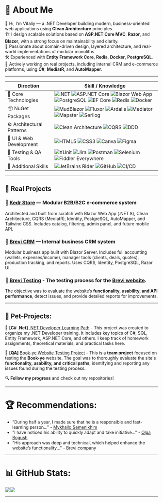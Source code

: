# 💫 About Me
👋 Hi, I'm Vitaliy — a .NET Developer building modern, business-oriented web applications using **Clean Architecture** principles.<br/>
🏗 I design scalable solutions based on **ASP.NET Core MVC**, **Razor**, and **Blazor**, with a strong focus on maintainability and clarity.<br/>
🧩 Passionate about domain-driven design, layered architecture, and real-world implementations of modular monoliths.<br/>
🛠 Experienced with **Entity Framework Core**, **Redis**, **Docker**, **PostgreSQL**.<br/>
📁 Actively working on real projects, including internal CRM and e-commerce platforms, using **C#**, **MediatR**, and **AutoMapper**.<br/>

---
| Direction                            | Skill / Knowledge                    |
| ------------------------------------ | -------------------------------------|
| 🧠 Core Technologies                | ![.NET](https://img.shields.io/badge/.NET-512BD4?style=plastic&logo=dotnet&logoColor=white) ![ASP.NET Core](https://img.shields.io/badge/ASP.NET_Core-512BD4?style=plastic&logo=dotnet&logoColor=white) ![Blazor Web App](https://img.shields.io/badge/Blazor_Web_App-512BD4?style=plastic&logo=dotnet&logoColor=white) ![PostgreSQL](https://img.shields.io/badge/PostgreSQL-336791?style=plastic&logo=postgresql&logoColor=white) ![EF Core](https://img.shields.io/badge/EF_Core-512BD4?style=plastic&logo=dotnet&logoColor=white)  ![Redis](https://img.shields.io/badge/Redis-DD0031?style=plastic&logo=redis&logoColor=white) ![Docker](https://img.shields.io/badge/Docker-2496ED?style=plastic&logo=docker&logoColor=white)      
| 📦 NuGet Packages                  | ![MudBlazor](https://img.shields.io/badge/MudBlazor-512BD4?style=plastic&logo=dotnet&logoColor=white) ![Fluxor](https://img.shields.io/badge/Fluxor-D94F45?style=plastic&logo=automapper&logoColor=white) ![Ardalis](https://img.shields.io/badge/Ardalis-007ACC?style=plastic&logo=azuredevops&logoColor=white)  ![Mediator](https://img.shields.io/badge/Mediator-000000?style=plastic&logo=mediatr&logoColor=white) ![Mapster](https://img.shields.io/badge/Mapster-D94F45?style=plastic&logo=automapper&logoColor=white) ![Serilog](https://img.shields.io/badge/Serilog-15C213?style=plastic&logo=serilog&logoColor=white)             |
| ⚙️ Architectural Patterns                 |  ![Clean Architecture](https://img.shields.io/badge/Clean_Architecture-6E4AFF?style=plastic&logo=archlinux&logoColor=white)  ![CQRS](https://img.shields.io/badge/CQRS-007ACC?style=plastic&logo=microsoft&logoColor=white) ![DDD](https://img.shields.io/badge/DDD-007ACC?style=plastic&logo=microsoft&logoColor=white)              |
| 🎨 UI & Web Development               |    ![HTML5](https://img.shields.io/badge/HTML5-E34F26?style=plastic&logo=html5&logoColor=white) ![CSS3](https://img.shields.io/badge/CSS3-1572B6?style=plastic&logo=css3&logoColor=white) ![Canva](https://img.shields.io/badge/Canva-%2300C4CC.svg?style=plastic&logo=Canva&logoColor=white) ![Figma](https://img.shields.io/badge/Figma-F24E1E?style=plastic&logo=figma&logoColor=white)                   |
| 🧪 Testing & QA Tools                 |  ![XUnit](https://img.shields.io/badge/XUnit-15C213?style=plastic&logo=serilog&logoColor=white) ![Jira](https://img.shields.io/badge/Jira-0052CC?style=plastic&logo=jira&logoColor=white) ![Postman](https://img.shields.io/badge/Postman-FF6C37?style=plastic&logo=postman&logoColor=white) ![Selenium](https://img.shields.io/badge/Selenium-43B02A?style=plastic&logo=selenium&logoColor=white) ![Fiddler Everywhere](https://img.shields.io/badge/Fiddler_Everywhere-007ACC?style=plastic)                  |
| 🧰 Additional Skills                   |  ![JetBrains Rider](https://img.shields.io/badge/JetBrains_Rider-000000?style=plastic&logo=jetbrains&logoColor=white) ![GitHub](https://img.shields.io/badge/GitHub-181717?style=plastic&logo=github&logoColor=white)  ![CI/CD](https://img.shields.io/badge/CI%2FCD-007ACC?style=plastic&logo=azuredevops&logoColor=white)                 |

---

## 🚀 Real Projects

### 🔸 [Kedr Store](https://github.com/users/Weretik/projects/7) — Modular B2B/B2C e-commerce system
Architected and built from scratch with Blazor Web App (.NET 8), Clean Architecture, CQRS (MediatR), Identity, PostgreSQL, AutoMapper, and Tailwind CSS. Includes catalog, filtering, admin panel, and future mobile API.

### 🔸 [Brevi CRM](https://github.com/users/Weretik/projects/8) — Internal business CRM system
Modular business app built with Blazor Server. Includes full accounting (wallets, expenses/income), manager tools (clients, deals, quotes), production tracking, and reports. Uses CQRS, Identity, PostgreSQL, Razor UI.

### 🔸 [Brevi Testing](https://github.com/users/Weretik/projects/6)  - The **testing process** for the **[Brevi website](https://brevi.com.ua/)**. 
The objective was to evaluate the website’s **functionality, usability, and API performance**, detect issues, and provide detailed reports for improvements. 

---

## 🚀 Pet-Projects:

📌 **[C# .Net]** [.NET Developer Learning Path](https://github.com/users/Weretik/projects/4)  - This project was created to organize my .NET Developer training. It includes key topics of C#, SQL, Entity Framework, ASP.NET Core, and others. I keep track of homework assignments, theoretical materials, and practical tasks here.

📌 **[QA]** [Book-ye Website Testing Project](https://github.com/users/Weretik/projects/5)  - This is a **team project** focused on testing the **Book-ye** website. The goal was to thoroughly evaluate the site's **functionality, usability, and critical paths**, identifying and reporting any issues found during the testing process.


🔍 **Follow my progress** and check out my repositories!  

---

# 🏆 Recommendations:
- "During half a year, I made sure that he is a responsible and fast-learning person..." - [Mykhailo Semenikhim](https://www.linkedin.com/in/vitaliythupin/)
- "I have noticed his ability to quickly adapt and take initiative..." - [Olga Bogush](https://github.com/Weretik/Portfolio-QA-Engineer/blob/main/Recommendations/Recommendation%20from%20Olha%20Bohush%20(Kedr%2C%20Doorios).pdf)
- "His approach was deep and technical, which helped enhance the website’s functionality..." - [Brevi company](https://github.com/Weretik/Portfolio-QA-Engineer/blob/main/Recommendations/Recommendation%20from%20Yulia%20Sogokon%20(Brevi).pdf)

---

# 📊 GitHub Stats:
![](https://github-readme-stats.vercel.app/api?username=Weretik&theme=dark&hide_border=false&include_all_commits=true&count_private=true)![](https://nirzak-streak-stats.vercel.app/?user=Weretik&theme=dark&hide_border=false)<br/>

<!--
![](https://github-readme-stats.vercel.app/api/top-langs/?username=Weretik&theme=dark&hide_border=false&include_all_commits=false&count_private=false&layout=compact)

### 🔝 Top Contributed Repo
![](https://github-contributor-stats.vercel.app/api?username=Weretik&limit=5&theme=github_dark&combine_all_yearly_contributions=true)

-->
---





